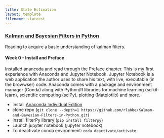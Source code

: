 ```yaml
---
title: State Estimation
layout: template
filename: stateest
--- 
```

### [Kalman and Bayesian Filters in Python](https://github.com/rlabbe/Kalman-and-Bayesian-Filters-in-Python)
Reading to acquire a basic understanding of kalman filters.
#### Week 0 - Install and Preface
Installed anancoda and read through the Preface chapter.  This is my first experience with Anaconda and Jupyter Notebook.  Jupyter Notebook is a web application the author uses to share his text, with live, executable (in the browwser) code.  Anaconda comes with a package and environment manager (Conda) along with Python/R libraries for machine learning (scikit-learn), scientific computing (sciPy), plotting (Matplotlib) and more.
*   Install [Anaconda Individual Edition](https://www.anaconda.com/products/individual)
*   clone repo (`git clone --depth=1 https://github.com/rlabbe/Kalman-and-Bayesian-Filters-in-Python.git`)
*   Install filterPy library (`pip install filterpy`)
*   Launch jupyter notebook (jupyter notebook)
*   To deactivate conda environment: `coda deactivate/activate`
